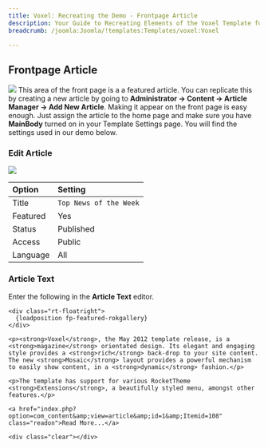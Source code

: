 ```yaml
---
title: Voxel: Recreating the Demo - Frontpage Article
description: Your Guide to Recreating Elements of the Voxel Template for Joomla
breadcrumb: /joomla:Joomla/!templates:Templates/voxel:Voxel

---
```


Frontpage Article
----
![][demo]
This area of the front page is a a featured article. You can replicate this by creating a new article by going to **Administrator -> Content -> Article Manager -> Add New Article**. Making it appear on the front page is easy enough. Just assign the article to the home page and make sure you have **MainBody** turned on in your Template Settings page. You will find the settings used in our demo below.

### Edit Article
![][demo2]

| Option   | Setting                |  
| :------- | :--------------------- |  
| Title    | `Top News of the Week` |  
| Featured | Yes                    |  
| Status   | Published              |  
| Access   | Public                 |  
| Language | All                    |  

### Article Text
Enter the following in the **Article Text** editor.

~~~
<div class="rt-floatright">
  {loadposition fp-featured-rokgallery}
</div>
 
<p><strong>Voxel</strong>, the May 2012 template release, is a <strong>magazine</strong> orientated design. Its elegant and engaging style provides a <strong>rich</strong> back-drop to your site content. The new <strong>Mosaic</strong> layout provides a powerful mechanism to easily show content, in a <strong>dynamic</strong> fashion.</p>
 
<p>The template has support for various RocketTheme <strong>Extensions</strong>, a beautifully styled menu, amongst other features.</p>
 
<a href="index.php?option=com_content&amp;view=article&amp;id=1&amp;Itemid=108" class="readon">Read More...</a>
 
<div class="clear"></div>
~~~

[demo]: assets/demo_13.jpeg
[demo2]: assets/article_1.jpg